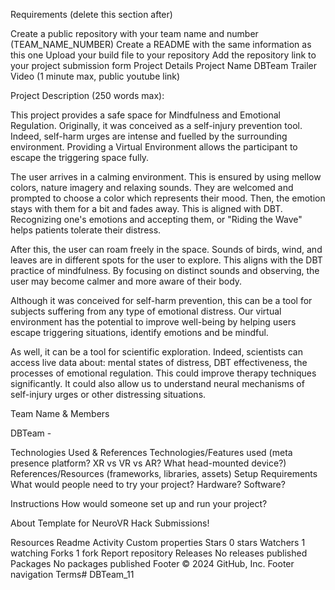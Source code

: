 Requirements (delete this section after)

Create a public repository with your team name and number (TEAM_NAME_NUMBER)
Create a README with the same information as this one
Upload your build file to your repository
Add the repository link to your project submission form
Project Details 
Project Name DBTeam
Trailer Video (1 minute max, public youtube link)


Project Description (250 words max):

This project provides a safe space for Mindfulness and Emotional Regulation. Originally, it was conceived as a self-injury prevention tool. Indeed, self-harm urges are intense and fuelled by the surrounding environment. Providing a Virtual Environment allows the participant to escape the triggering space fully.

The user arrives in a calming environment. This is ensured by using mellow colors, nature imagery and relaxing sounds. They are welcomed and prompted to choose a color which represents their mood. Then, the emotion stays with them for a bit and fades away.  This is aligned with DBT. Recognizing one's emotions and accepting them, or "Riding the Wave" helps patients tolerate their distress.

After this, the user can roam freely in the space. Sounds of birds, wind, and leaves are in different spots for the user to explore. This aligns with the DBT practice of mindfulness. By focusing on distinct sounds and observing, the user may become calmer and more aware of their body.

Although it was conceived for self-harm prevention, this can be a tool for subjects suffering from any type of emotional distress. Our virtual environment has the potential to improve well-being by helping users escape triggering situations, identify emotions and be mindful.

As well, it can be a tool for scientific exploration. Indeed, scientists can access live data about: mental states of distress, DBT effectiveness, the processes of emotional regulation. This could improve therapy techniques significantly. It could also allow us to understand neural mechanisms of self-injury urges or other distressing situations.

Team Name & Members

DBTeam - 

Technologies Used & References
Technologies/Features used (meta presence platform? XR vs VR vs AR? What head-mounted device?)
References/Resources (frameworks, libraries, assets)
Setup
Requirements
What would people need to try your project? Hardware? Software?

Instructions
How would someone set up and run your project?

About
Template for NeuroVR Hack Submissions!

Resources
 Readme
 Activity
 Custom properties
Stars
 0 stars
Watchers
 1 watching
Forks
 1 fork
Report repository
Releases
No releases published
Packages
No packages published
Footer
© 2024 GitHub, Inc.
Footer navigation
Terms# DBTeam_11
